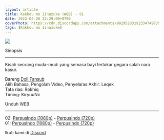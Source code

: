 ```yaml
---
layout: article
title: Kakkou no Iinazuke (WEB) - 01
date: 2022-04-26 22:29:00+0700
coverPhoto: https://cdn.discordapp.com/attachments/902952031923347497/971431091703541790/Deai_Kakkou_no_Iinazuke_-_02_720p_WebRip_001_4810.png
tags: [Kakkou no Iinazuke]
---
```


![](https://cdn.discordapp.com/attachments/902952031923347497/971431091703541790/Deai_Kakkou_no_Iinazuke_-_02_720p_WebRip_001_4810.png)

Sinopsis

---
Kisah seorang muda-mudi yang semasa bayi tertukar gegara salah naro kasur.

Bareng [Doll Fansub](https://www.perpusindo.info/user/Leqek)
<br>
Alih Bahasa, Pengolah Video, Penyelaras Akhir: Leqek
<br>
Tata rias: Rokhiq
<br>
Timing: KiryuuNii

Unduh WEB

---
02: [PerpusIndo (1080p)](https://www.perpusindo.info/berkas/dQBjo1jh) - [PerpusIndo (720p)](https://www.perpusindo.info/berkas/AqTYgmQH)
<br>
01: [PerpusIndo (1080p)](https://www.perpusindo.info/berkas/WmksqmUE) - [PerpusIndo (720p)](https://www.perpusindo.info/berkas/9QYlFDEA)

Ikuti kami di [Discord](https://discord.gg/8QeuePwYgV)
